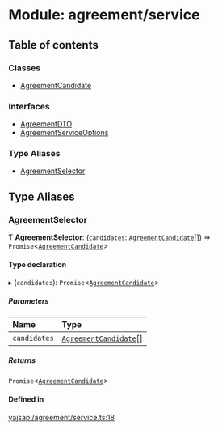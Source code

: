# Module: agreement/service

## Table of contents

### Classes

- [AgreementCandidate](../classes/agreement_service.AgreementCandidate.md)

### Interfaces

- [AgreementDTO](../interfaces/agreement_service.AgreementDTO.md)
- [AgreementServiceOptions](../interfaces/agreement_service.AgreementServiceOptions.md)

### Type Aliases

- [AgreementSelector](agreement_service.md#agreementselector)

## Type Aliases

### AgreementSelector

Ƭ **AgreementSelector**: (`candidates`: [`AgreementCandidate`](../classes/agreement_service.AgreementCandidate.md)[]) => `Promise`<[`AgreementCandidate`](../classes/agreement_service.AgreementCandidate.md)\>

#### Type declaration

▸ (`candidates`): `Promise`<[`AgreementCandidate`](../classes/agreement_service.AgreementCandidate.md)\>

##### Parameters

| Name | Type |
| :------ | :------ |
| `candidates` | [`AgreementCandidate`](../classes/agreement_service.AgreementCandidate.md)[] |

##### Returns

`Promise`<[`AgreementCandidate`](../classes/agreement_service.AgreementCandidate.md)\>

#### Defined in

[yajsapi/agreement/service.ts:18](https://github.com/golemfactory/yajsapi/blob/d7422f1/yajsapi/agreement/service.ts#L18)
